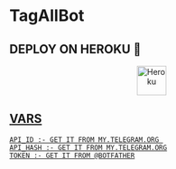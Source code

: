 # TagAllBot




## DEPLOY ON HEROKU 🚀

<p align="center"><a href="https://heroku.com/deploy?template=https://github.com/kontolkeboo13/tagallMember"><img align="center" alt="Heroku" width="52px" src="https://www.nicepng.com/png/full/223-2233246_heroku-logo-salesforce-heroku.png"></p>
 




## VARS

```
API_ID :- GET IT FROM MY.TELEGRAM.ORG 
API_HASH :- GET IT FROM MY.TELEGRAM.ORG
TOKEN :- GET IT FROM @BOTFATHER
```
